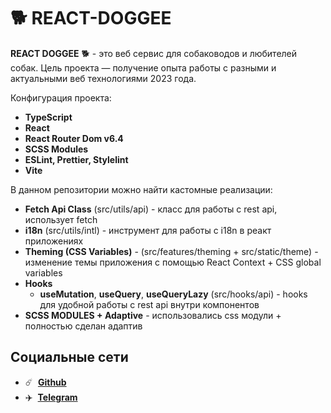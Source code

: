 # 🐕 REACT-DOGGEE

**REACT DOGGEE** 🐕 - это веб сервис для собаководов и любителей собак. Цель проекта — получение опыта работы с разными и актуальными веб технологиями 2023 года.

Конфигурация проекта:
+ **TypeScript**
+ **React**
+ **React Router Dom v6.4**
+ **SCSS Modules**
+ **ESLint, Prettier, Stylelint**
+ **Vite**

В данном репозитории можно найти кастомные реализации:
+ **Fetch Api Class** (src/utils/api) - класс для работы с rest api, использует fetch
+ **i18n** (src/utils/intl) - инструмент для работы с i18n в реакт приложениях
+ **Theming (CSS Variables)** - (src/features/theming + src/static/theme) - изменение темы приложения с помощью React Context + CSS global variables
+ **Hooks**
  + **useMutation**, **useQuery**, **useQueryLazy** (src/hooks/api) - hooks для удобной работы с rest api внутри компонентов
+ **SCSS MODULES + Adaptive** - использовались css модули + полностью сделан адаптив

## Социальные сети

- :comet: &nbsp;**[Github](https://github.com/str0yka)**
- :airplane: &nbsp;**[Telegram](https://t.me/stroykov)**